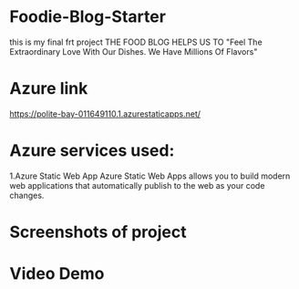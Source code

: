 # Foodie-Blog-Starter
this is my final frt project
THE FOOD BLOG HELPS US TO "Feel The Extraordinary Love With Our Dishes. We Have Millions Of Flavors"
# Azure link
https://polite-bay-011649110.1.azurestaticapps.net/
# Azure services used:
1.Azure Static Web App Azure Static Web Apps allows you to build modern web applications that automatically publish to the web as your code changes.

# Screenshots of project


# Video Demo
